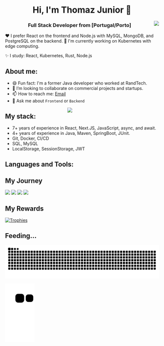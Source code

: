 <!--
**thomazjunior/thomazjunior** is a ✨ _special_ ✨ repository because its `README.md` (this file) appears on your GitHub profile.

Here are some ideas to get you started:

- 🔭 I’m currently working on ...
- 🌱 I’m currently learning ...
- 👯 I’m looking to collaborate on ...
- 🤔 I’m looking for help with ...
- 💬 Ask me about ...
- 📫 How to reach me: ...
- 😄 Pronouns: ...
- ⚡ Fun fact: ...
-->

<h1 align="center">Hi, I'm Thomaz Junior 👋 </h1>
<img align="right" src="https://visitor-badge.laobi.icu/badge?page_id=thomazjunior.thomazjunior&left_color=royalblue&right_color=black" />
<h3 align="center">Full Stack Developer from [Portugal/Porto] </h3>

❤️ I prefer React on the frontend and Node.js with MySQL, MongoDB, and PostgreSQL on the backend.
🤔 I'm currently working on Kubernetes with edge computing.

✨ I study: React, Kubernetes, Rust, Node.js

## About me:
- 😄 Fun fact: I'm a former Java developer who worked at RandTech.
- 🔭 I’m looking to collaborate on commercial projects and startups.
- 📫 How to reach me: [Email](mailto:p.thomaz.junior@gmail.com)
- 💬 Ask me about `Frontend` or `Backend`

<img align="right" src="https://octodex.github.com/images/welcometocat.png" width="300">

## My stack:
- 7+ years of experience in React, Next.JS, JavaScript, async, and await.
- 4+ years of experience in Java, Maven, SpringBoot, JUnit.
- Git, Docker, CI/CD
- SQL, MySQL
- LocalStorage, SessionStorage, JWT

## Languages and Tools:
<div align="left">
  <!-- Add your icons here -->
</div>

## My Journey
<div>
  <!-- Display GitHub stats -->
  <img width="440px" src="https://github-readme-stats.vercel.app/api?username=thomazjunior&show_icons=true&theme=onedark&count_private=true&include_all_commits=true&hide=stars,issues&show=,prs_merged,prs_merged_percentage">
  
  <!-- Display language stats with public and private contributions -->
  <img width="385px" src="https://github-readme-stats-anuraghazra1.vercel.app/api/top-langs/?username=thomazjunior&layout=compact&theme=onedark&count_private=false&langs_count=100">

  <!-- Display activity graph for the last two years -->
  <img width="440px" src="https://github-readme-activity-graph.vercel.app/graph?username=thomazjunior&theme=github&count_private=true&include_all_commits=true">

  <!-- Display commit streak stats -->
  <img width="385px" src="https://github-readme-streak-stats.herokuapp.com/?user=thomazjunior&theme=onedark&count_private=true">
</div>

## My Rewards
[![Trophies](https://github-profile-trophy.vercel.app/?username=thomazjunior&theme=onedark)](https://github.com/ryo-ma/github-profile-trophy)

## Feeding...
![Snake animation](https://raw.githubusercontent.com/thomazjunior/thomazjunior/output/github-contribution-grid-snake-dark.svg)

![Snake animation](https://github.com/rafaballerini/rafaballerini/blob/output/github-contribution-grid-snake.svg)
